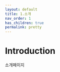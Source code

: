 ```yaml
---
layout: default
title: 1.소개
nav_order: 1
has_children: true
permalink: pretty
---
```


# Introduction

소개페이지
